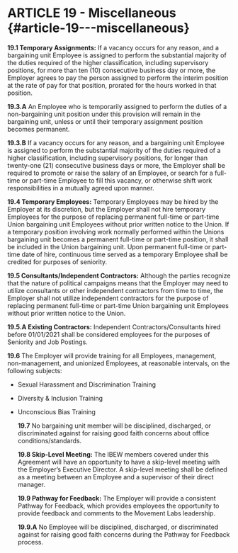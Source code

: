 # **ARTICLE 19 \- Miscellaneous** {#article-19---miscellaneous}

**19.1	Temporary Assignments:** If a vacancy occurs for any reason, and a bargaining unit Employee is assigned to perform the substantial majority of the duties required of the higher classification, including supervisory positions, for more than ten (10) consecutive business day or more, the Employer agrees to pay the person assigned to perform the interim position at the rate of pay for that position, prorated for the hours worked in that position.

**19.3.A** 	An Employee who is temporarily assigned to perform the duties of a non-bargaining unit position under this provision will remain in the bargaining unit, unless or until their temporary assignment position becomes permanent.

**19.3.B**	If a vacancy occurs for any reason, and a bargaining unit Employee is assigned to perform the substantial majority of the duties required of a higher classification, including supervisory positions, for longer than twenty-one (21) consecutive business days or more, the Employer shall be required to promote or raise the salary of an Employee, or search for a full-time or part-time Employee to fill this vacancy, or otherwise shift work responsibilities in a mutually agreed upon manner. 

**19.4	Temporary Employees:** Temporary Employees may be hired by the Employer at its discretion, but the Employer shall not hire temporary Employees for the purpose of replacing permanent full-time or part-time Union bargaining unit Employees without prior written notice to the Union. If a temporary position involving work normally performed within the Unions bargaining unit becomes a permanent full-time or part-time position, it shall be included in the Union bargaining unit. Upon permanent full-time or part-time date of hire, continuous time served as a temporary Employee shall be credited for purposes of seniority.

**19.5	Consultants/Independent Contractors:** Although the parties recognize that the nature of political campaigns means that the Employer may need to utilize consultants or other independent contractors from time to time, the Employer shall not utilize independent contractors for the purpose of replacing permanent full-time or part-time Union bargaining unit Employees without prior written notice to the Union.

**19.5.A		Existing Contractors:** Independent Contractors/Consultants hired 	before 	01/01/2021 shall be considered employees for the purposes of 	Seniority and Job Postings.

**19.6**	The Employer will provide training for all Employees, management, non-management, and unionized Employees, at reasonable intervals, on the following subjects:

* Sexual Harassment and Discrimination Training  
* Diversity & Inclusion Training  
* Unconscious Bias Training

  **19.7**	No bargaining unit member will be disciplined, discharged, or discriminated against for raising good faith concerns about office conditions/standards.


  **19.8	Skip-Level Meeting:** The IBEW members covered under this Agreement will have an opportunity to have a skip-level meeting with the Employer’s Executive Director. A skip-level meeting shall be defined as a meeting between an Employee and a supervisor of their direct manager. 


  **19.9	Pathway for Feedback:** The Employer will provide a consistent Pathway for Feedback, which provides employees the opportunity to provide feedback and comments to the Movement Labs leadership.


  **19.9.A** 	No Employee will be disciplined, discharged, or discriminated against for raising good faith concerns during the Pathway for Feedback process.